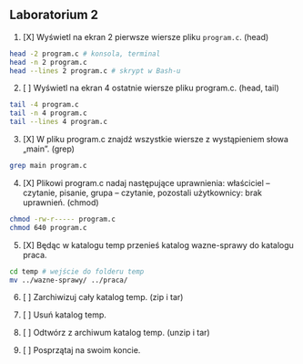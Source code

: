 ## Laboratorium 2

1. [X] Wyświetl na ekran 2 pierwsze wiersze pliku `program.c`. (head)

```sh
head -2 program.c # konsola, terminal
head -n 2 program.c
head --lines 2 program.c # skrypt w Bash-u
```

2. [ ] Wyświetl na ekran 4 ostatnie wiersze pliku program.c. (head, tail)

```sh
tail -4 program.c
tail -n 4 program.c
tail --lines 4 program.c
```

3. [X] W pliku program.c znajdź wszystkie wiersze z wystąpieniem słowa „main”. (grep)

```sh
grep main program.c
```

4. [X] Plikowi program.c nadaj następujące uprawnienia: właściciel – czytanie, pisanie, grupa – czytanie, pozostali użytkownicy: brak uprawnień. (chmod)

```sh
chmod -rw-r----- program.c
chmod 640 program.c
```

5. [X] Będąc w katalogu temp przenieś katalog wazne-sprawy do katalogu praca.

```sh
cd temp # wejście do folderu temp
mv ../wazne-sprawy/ ../praca/
```

6. [ ] Zarchiwizuj cały katalog temp. (zip i tar)

7. [ ] Usuń katalog temp.

8. [ ] Odtwórz z archiwum katalog temp. (unzip i tar)

9. [ ] Posprzątaj na swoim koncie.
